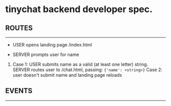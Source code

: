 # tinychat backend developer spec.

## ROUTES
------

- USER opens landing page /index.html

- SERVER prompts user for name

1. Case 1: USER submits name as a valid (at least one letter) string.
            SERVER routes user to /chat.html, passing: 
                ` {'name': <string>} `
    Case 2: user doesn't submit name and landing page reloads


## EVENTS
------